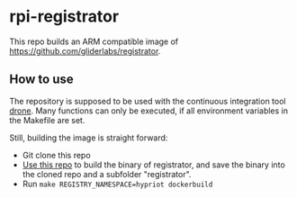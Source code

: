 # rpi-registrator

This repo builds an ARM compatible image of https://github.com/gliderlabs/registrator.

## How to use ##
The repository is supposed to be used with the continuous integration tool [drone](https://drone.io/). 
Many functions can only be executed, if all environment variables in the Makefile are set.

Still, building the image is straight forward:

* Git clone this repo
* [Use this repo](https://github.com/hypriot/registrator/) to build the binary of registrator, and save the binary into the cloned repo and a subfolder "registrator".
* Run `make REGISTRY_NAMESPACE=hypriot dockerbuild`


